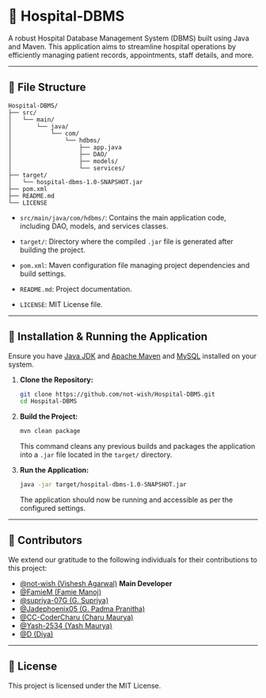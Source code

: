 # 🏥 Hospital-DBMS


A robust Hospital Database Management System (DBMS) built using Java and Maven. This application aims to streamline hospital operations by efficiently managing patient records, appointments, staff details, and more.

---

## 📁 File Structure

```
Hospital-DBMS/
├── src/
│   └── main/
│       └── java/
│           └── com/
│               └── hdbms/
│                   ├── app.java
│                   ├── DAO/
│                   ├── models/
│                   └── services/
├── target/
│   └── hospital-dbms-1.0-SNAPSHOT.jar
├── pom.xml
├── README.md
└── LICENSE
```

- `src/main/java/com/hdbms/`: Contains the main application code, including DAO, models, and services classes.
    
- `target/`: Directory where the compiled `.jar` file is generated after building the project.
    
- `pom.xml`: Maven configuration file managing project dependencies and build settings.
    
- `README.md`: Project documentation.
    
- `LICENSE`: MIT License file.
    

---

## 🚀 Installation & Running the Application

Ensure you have [Java JDK](https://www.oracle.com/java/technologies/javase-downloads.html) and [Apache Maven](https://maven.apache.org/download.cgi) and [MySQL](https://dev.mysql.com/get/Downloads/MySQLInstaller/mysql-installer-community-8.0.42.0.msi) installed on your system.

1. **Clone the Repository:**
    
    ```bash
    git clone https://github.com/not-wish/Hospital-DBMS.git
    cd Hospital-DBMS
    ```
    
2. **Build the Project:**
    
    ```bash
    mvn clean package
    ```
    
    This command cleans any previous builds and packages the application into a `.jar` file located in the `target/` directory.
    
3. **Run the Application:**
    
    ```bash
    java -jar target/hospital-dbms-1.0-SNAPSHOT.jar
    ```
    
    The application should now be running and accessible as per the configured settings.
    

---

## 👥 Contributors

We extend our gratitude to the following individuals for their contributions to this project:

- [@not-wish (Vishesh Agarwal)](https://github.com/not-wish) **Main Developer**
- [@FamieM (Famie Manoj)](https://github.com/FamieM)
- [@supriya-07G (G. Supriya)](https://github.com/supriya-07G)
- [@Jadephoenix05 (G. Padma Pranitha)](https://github.com/Jadephoenix05)
- [@CC-CoderCharu (Charu Maurya)](https://github.com/CC-CoderCharu)
- [@Yash-2534 (Yash Maurya)](https://github.com/Yash-2534)
- [@D (Diya)](https://github.com/not-wish/Hospital-DBMS)

---

## 📄 License

This project is licensed under the MIT License.
